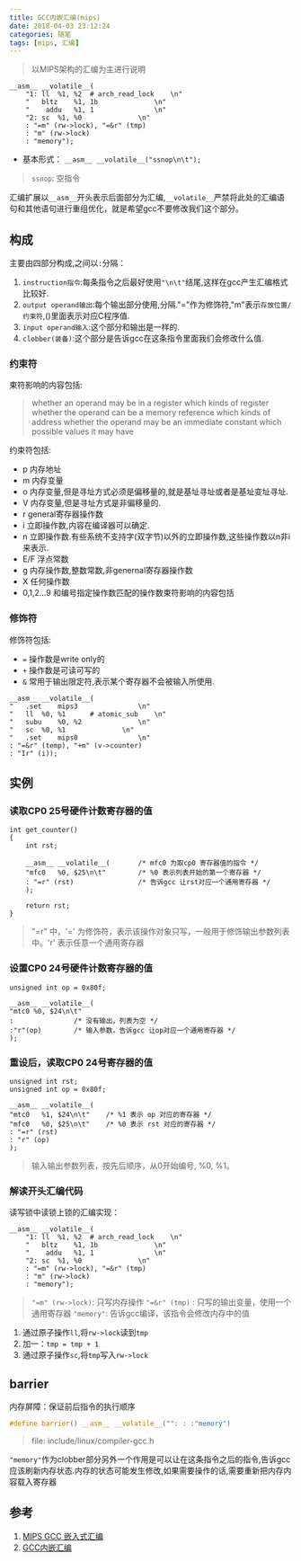 ```yaml
---
title: GCC内嵌汇编(mips)
date: 2018-04-03 23:12:24
categories: 随笔
tags: [mips, 汇编]
---
```


>以MIPS架构的汇编为主进行说明

```
__asm__ __volatile__(
	"1: ll  %1, %2  # arch_read_lock    \n"
	"   bltz    %1, 1b              \n"
	"    addu   %1, 1               \n"
	"2: sc  %1, %0              \n"
	: "=m" (rw->lock), "=&r" (tmp)
	: "m" (rw->lock)
	: "memory");
```
* 基本形式： `__asm__ __volatile__("ssnop\n\t");`
>`ssnop`: 空指令

汇编扩展以`__asm__`开头表示后面部分为汇编,`__volatile__`严禁将此处的汇编语句和其他语句进行重组优化，就是希望gcc不要修改我们这个部分。
<!--more-->

## 构成

主要由四部分构成,之间以`:`分隔：

1. `instruction指令`:每条指令之后最好使用`"\n\t"`结尾,这样在gcc产生汇编格式比较好.
2. `output operand输出`:每个输出部分使用,分隔."="作为修饰符,"m"表示`存放位置/约束符`,()里面表示对应C程序值.
3. `input operand输入`:这个部分和输出是一样的.
4. `clobber(装备)`:这个部分是告诉gcc在这条指令里面我们会修改什么值.

### 约束符

束符影响的内容包括:
>whether an operand may be in a register
>which kinds of register
>whether the operand can be a memory reference
>which kinds of address
>whether the operand may be an immediate constant
>which possible values it may have

约束符包括:

* p 内存地址
* m 内存变量
* o 内存变量,但是寻址方式必须是偏移量的,就是基址寻址或者是基址变址寻址.
* V 内存变量,但是寻址方式是非偏移量的.
* r general寄存器操作数
* i 立即操作数,内容在编译器可以确定.
* n 立即操作数.有些系统不支持字(双字节)以外的立即操作数,这些操作数以n非i来表示.
* E/F 浮点常数
* g 内存操作数,整数常数,非genernal寄存器操作数
* X 任何操作数
* 0,1,2…9 和编号指定操作数匹配的操作数束符影响的内容包括

### 修饰符

修饰符包括:

* `=` 操作数是write only的
* `+` 操作数是可读可写的
* `&` 常用于输出限定符,表示某个寄存器不会被输入所使用.

```
__asm__ __volatile__(
"   .set    mips3               \n"
"   ll  %0, %1      # atomic_sub    \n"
"   subu    %0, %2              \n"
"   sc  %0, %1              \n"
"   .set    mips0               \n"
: "=&r" (temp), "+m" (v->counter)
: "Ir" (i));
```

## 实例

### 读取CP0 25号硬件计数寄存器的值

```
int get_counter()
{
	int rst;

	__asm__ __volatile__(		/* mfc0 为取cp0 寄存器值的指令 */
	"mfc0	%0, $25\n\t"		/* %0 表示列表开始的第一个寄存器 */
	: "=r" (rst)				/* 告诉gcc 让rst对应一个通用寄存器 */
	);

	return rst;
}
```
>"=r" 中，'=' 为修饰符，表示该操作对象只写，一般用于修饰输出参数列表中。'r' 表示任意一个通用寄存器

### 设置CP0 24号硬件计数寄存器的值

```
unsigned int op = 0x80f;

__asm__ __volatile__(
"mtc0 %0, $24\n\t"
:				/* 没有输出，列表为空 */
:"r"(op)		/* 输入参数，告诉gcc 让op对应一个通用寄存器 */
);
```

### 重设后，读取CP0 24号寄存器的值

```
unsigned int rst;
unsigned int op = 0x80f;

__asm__ __volatile__(
"mtc0	%1, $24\n\t"	/* %1 表示 op 对应的寄存器 */
"mfc0	%0, $25\n\t"	/* %0 表示 rst 对应的寄存器 */
: "=r" (rst)
: "r" (op)
);
```
>输入输出参数列表，按先后顺序，从0开始编号, %0, %1。

### 解读开头汇编代码

读写锁中读锁上锁的汇编实现：

```
__asm__ __volatile__(
	"1: ll  %1, %2  # arch_read_lock    \n"
	"   bltz    %1, 1b              \n"
	"    addu   %1, 1               \n"
	"2: sc  %1, %0              \n"
	: "=m" (rw->lock), "=&r" (tmp)
	: "m" (rw->lock)
	: "memory");
```
> `"=m" (rw->lock)`: 只写内存操作
> `"=&r" (tmp)` : 只写的输出变量，使用一个通用寄存器
> `"memory"`: 告诉gcc编译，该指令会修改内存中的值

1. 通过原子操作`ll`,将`rw->lock`读到`tmp`
2. 加一：`tmp = tmp + 1`
3. 通过原子操作`sc`,将`tmp`写入`rw->lock`

## barrier

内存屏障：保证前后指令的执行顺序

``` C
#define barrier() __asm__ __volatile__("": : :"memory")
```
>file: include/linux/compiler-gcc.h

`"memory"`作为clobber部分另外一个作用是可以让在这条指令之后的指令,告诉gcc应该刷新内存状态.内存的状态可能发生修改,如果需要操作的话,需要重新把内存内容载入寄存器

## 参考

1. [MIPS GCC 嵌入式汇编](https://blog.csdn.net/comcat/article/details/1557963)
2. [GCC内嵌汇编](https://dirtysalt.github.io/html/gcc-asm.html)
